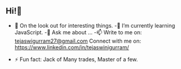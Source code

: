 ## Hi!👋


- 🔭 On the look out for interesting things.
-🌱 I’m currently learning JavaScript.
-💬 Ask me about ...
-📫 Write to me on: tejaswigurram27@gmail.com
    Connect with me on: https://www.linkedin.com/in/tejaswinigurram/
    
    
    
- ⚡ Fun fact: Jack of Many trades, Master of a few.

